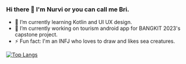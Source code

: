 ### Hi there 👋 I'm Nurvi or you can call me Bri.

- 🌱 I’m currently learning Kotlin and UI UX design.
- 🔭 I’m currently working on tourism android app for BANGKIT 2023's capstone project.
- ⚡ Fun fact: I'm an INFJ who loves to draw and likes sea creatures.

[![Top Langs](https://github-readme-stats.vercel.app/api/top-langs/?username=nurvibrgtyn&hide_progress=true)](https://github.com/nurvibrgtyn/github-readme-stats)
<!--
**nurvibrgtyn/nurvibrgtyn** is a ✨ _special_ ✨ repository because its `README.md` (this file) appears on your GitHub profile.

Here are some ideas to get you started:

- 🔭 I’m currently working on ...
- 🌱 I’m currently learning ...
- 👯 I’m looking to collaborate on ...
- 🤔 I’m looking for help with ...
- 💬 Ask me about ...
- 📫 How to reach me: ...
- 😄 Pronouns: ...
- ⚡ Fun fact: ...
-->
